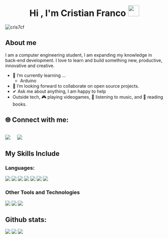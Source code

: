 <h1 align="center"><b>Hi , I'm Cristian Franco </b><img src="https://media.giphy.com/media/hvRJCLFzcasrR4ia7z/giphy.gif" width="35"></h1>
<!--  -->
<!-- VISTAS DEL PERFIL -->
<p align="left"> <img src="https://komarev.com/ghpvc/?username=cris7cf&label=Profile%20views&color=0e75b6&style=flat" alt="cris7cf" /> </p>

<h2>About me</h2>

I am a computer engineering student, I am expanding my knowledge in back-end development. I love to learn and build something new, productive, innovative and creative.
- 🌱 I’m currently learning ...
  - Arduino
- 👯 I’m looking forward to collaborate on open source projects.
- ✔ Ask me about anything, I am happy to help<br>
- Outside tech, 🎮 playing videogames, 🎵 listening to music, and 📖 reading books.

<h2>🌐 Connect with me:</h2>
<p>
<br>	
<a target="_blank" href="https://www.linkedin.com/in/cris7cf/"><img src="https://img.shields.io/badge/-LinkedIn-0077B5?style=for-the-badge&logo=Linkedin&logoColor=white"></img></a>
&emsp;
<a target="_blank" href="mailto:cristiancf.6421@gmail.com"
><img src="https://img.shields.io/badge/-Gmail-D14836?style=for-the-badge&logo=Gmail&logoColor=white"></img></a>
&emsp;

<br>
</p>

<h2>My Skills Include</h2>

<h3> Languages: </h3>
<span> 

<img src="https://img.shields.io/badge/-Java-007396?logo=java&logoColor=white&style=for-the-badge">
<img src="https://img.shields.io/badge/-Python-3776AB?logo=python&logoColor=white&style=for-the-badge">
<img src="https://img.shields.io/badge/HTML5-E34F26?style=for-the-badge&logo=html5&logoColor=white">
<img src="https://img.shields.io/badge/-CSS3-1572B6?logo=css3&logoColor=white&style=for-the-badge">
<img src="https://img.shields.io/badge/-Arduino-00979D?logo=arduino&logoColor=white&style=for-the-badge">
<img src="https://img.shields.io/badge/-C-A8B9CC?logo=c&logoColor=white&style=for-the-badge">
<img src="https://img.shields.io/badge/-C++-00599C?logo=c%2B%2B&logoColor=white&style=for-the-badge">
  
</span>


<h3> Other Tools and Technologies </h3>
<span>
  <img src="https://img.shields.io/badge/-Git-F05032?logo=git&logoColor=white&style=for-the-badge">
  <img src="https://img.shields.io/badge/-Linux-FCC624?logo=linux&logoColor=black&style=for-the-badge">  
   <img src="https://img.shields.io/badge/MySQL-00000F?style=for-the-badge&logo=mysql&logoColor=white">
</span>

<h2>Github stats:</h2> 

  [![](https://github-readme-stats.vercel.app/api?username=cris7cf&show_icons=true&theme=gotham&langs_border=true&locale=en)](https://github.com/cris7cf)
  [![](https://github-readme-streak-stats.herokuapp.com/?user=cris7cf&theme=gotham&langs)](https://github.com/cris7cf)
  [![](https://github-readme-stats.vercel.app/api/top-langs/?username=cris7cf&theme=gotham&langs_count=8)](https://github.com/cris7cf)


